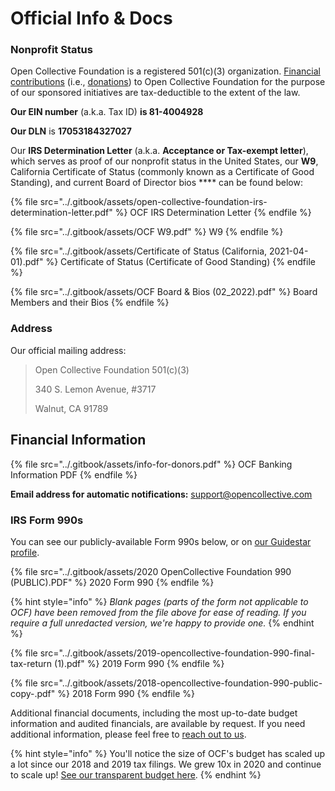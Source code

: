 # Official Info & Docs

### Nonprofit Status

Open Collective Foundation is a registered 501(c)(3) organization. [Financial contributions](https://docs.opencollective.foundation/how-it-works/financial-contributions) (i.e., [donations](https://docs.opencollective.foundation/about/these-docs)) to Open Collective Foundation for the purpose of our sponsored initiatives are tax-deductible to the extent of the law.

**Our EIN number** (a.k.a. Tax ID) **is 81-4004928**&#x20;

**Our DLN** is **17053184327027**&#x20;

Our **IRS Determination Letter** (a.k.a. **Acceptance or Tax-exempt letter**), which serves as proof of our nonprofit status in the United States, our **W9**, California Certificate of Status (commonly known as a Certificate of Good Standing), and current Board of Director bios **** can be found below:

{% file src="../.gitbook/assets/open-collective-foundation-irs-determination-letter.pdf" %}
OCF IRS Determination Letter
{% endfile %}

{% file src="../.gitbook/assets/OCF W9.pdf" %}
W9
{% endfile %}

{% file src="../.gitbook/assets/Certificate of Status (California, 2021-04-01).pdf" %}
Certificate of Status (Certificate of Good Standing)
{% endfile %}

{% file src="../.gitbook/assets/OCF Board & Bios (02_2022).pdf" %}
Board Members and their Bios
{% endfile %}

### Address

Our official mailing address:

> Open Collective Foundation 501(c)(3)
>
> 340 S. Lemon Avenue, #3717
>
> Walnut, CA 91789

## ​Financial Information

{% file src="../.gitbook/assets/info-for-donors.pdf" %}
OCF Banking Information PDF
{% endfile %}

**Email address for automatic notifications:** [support@opencollective.com](mailto:support@opencollective.com)

### IRS Form 990s

You can see our publicly-available Form 990s below, or on [our Guidestar profile](https://www.guidestar.org/profile/81-4004928).

{% file src="../.gitbook/assets/2020 OpenCollective Foundation 990 (PUBLIC).PDF" %}
2020 Form 990
{% endfile %}

{% hint style="info" %}
_Blank pages (parts of the form not applicable to OCF) have been removed from the file above for ease of reading. If you require a full unredacted version, we're happy to provide one._
{% endhint %}

{% file src="../.gitbook/assets/2019-opencollective-foundation-990-final-tax-return (1).pdf" %}
2019 Form 990
{% endfile %}

{% file src="../.gitbook/assets/2018-opencollective-foundation-990-public-copy-.pdf" %}
2018 Form 990
{% endfile %}

Additional financial documents, including the most up-to-date budget information and audited financials, are available by request. If you need additional information, please feel free to [reach out to us](mailto:contact@opencollective.com).

{% hint style="info" %}
You'll notice the size of OCF's budget has scaled up a lot since our 2018 and 2019 tax filings. We grew 10x in 2020 and continue to scale up! [See our transparent budget here](https://opencollective.com/foundation#category-BUDGET).
{% endhint %}
